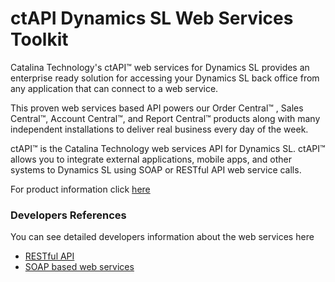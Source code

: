 ctAPI Dynamics SL Web Services Toolkit
=======
Catalina Technology's ctAPI™ web services for Dynamics SL provides an enterprise ready solution for accessing your Dynamics SL back office from any application that can connect to a web service. 

This proven web services based API powers our Order Central™ , Sales Central™, Account Central™, and Report Central™ products along with many independent installations to deliver real business every day of the week.

ctAPI™ is the Catalina Technology web services API for Dynamics SL.  ctAPI™ allows you to integrate external applications, mobile apps, and other systems to Dynamics SL using SOAP or RESTful API web service calls.

For product information click [here](http://www.catalinatechnology.com/ws.aspx)

### Developers References
You can see detailed developers information about the web services here

* [RESTful API](https://github.com/CatalinaTechnology/ctDynamicsSL/tree/master/REST)
* [SOAP based web services]()
